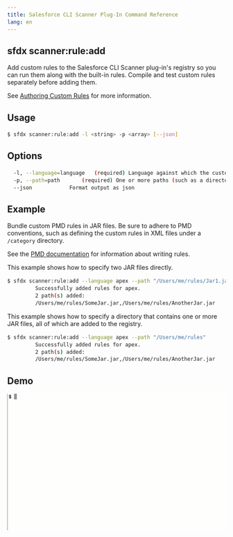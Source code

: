 ```yaml
---
title: Salesforce CLI Scanner Plug-In Command Reference
lang: en
---
```


## sfdx scanner:rule:add
Add custom rules to the Salesforce CLI Scanner plug-in's registry so you can run them along with the built-in rules. Compile and test custom rules separately before adding them.

See [Authoring Custom Rules](../custom-rules/author.md) for more information.

## Usage

```bash
$ sfdx scanner:rule:add -l <string> -p <array> [--json]
```
  
## Options

```bash
  -l, --language=language	(required) Language against which the custom rules will evaluate
  -p, --path=path		(required) One or more paths (such as a directory or JAR file) to custom rule definitions. Specify multiple values as a comma-separated list.
  --json			Format output as json

```
  
## Example
Bundle custom PMD rules in JAR files. Be sure to adhere to PMD conventions, such as defining the custom rules in XML files under a ```/category``` directory.

See the [PMD documentation](https://pmd.github.io/latest/pmd_userdocs_extending_writing_pmd_rules.html) for information about writing rules. 
  
This example shows how to specify two JAR files directly.
```bash
$ sfdx scanner:rule:add --language apex --path "/Users/me/rules/Jar1.jar,/Users/me/rules/Jar2.jar"
         Successfully added rules for apex.
         2 path(s) added:
         /Users/me/rules/SomeJar.jar,/Users/me/rules/AnotherJar.jar
```

This example shows how to specify a directory that contains one or more JAR files, all of which are added to the registry.
```bash
$ sfdx scanner:rule:add --language apex --path "/Users/me/rules"
         Successfully added rules for apex.
         2 path(s) added:
         /Users/me/rules/SomeJar.jar,/Users/me/rules/AnotherJar.jar
```

## Demo
![Example of adding a custom rule](../../../assets/images/add.gif) 
